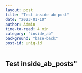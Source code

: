 ```yaml
---
layout: post
title: "Test inside ab post"
date: "2023-01-10"
author: Admin
time-to-read: 4 min
category: "inside_ab"
background: "base-back"
post-id: uniq-id
---
```


## Test inside_ab_posts"
